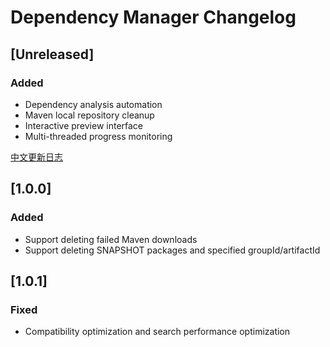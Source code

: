 <!-- Keep a Changelog guide -> https://keepachangelog.com -->

# Dependency Manager Changelog

## [Unreleased]
### Added
- Dependency analysis automation
- Maven local repository cleanup
- Interactive preview interface
- Multi-threaded progress monitoring

[中文更新日志](CHANGELOG-CN.md)

## [1.0.0]
### Added
- Support deleting failed Maven downloads  
- Support deleting SNAPSHOT packages and specified groupId/artifactId  

## [1.0.1]
### Fixed
- Compatibility optimization and search performance optimization